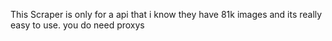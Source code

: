 This Scraper is only for a api that i know they have 81k images and its really easy to use. you do need proxys 
